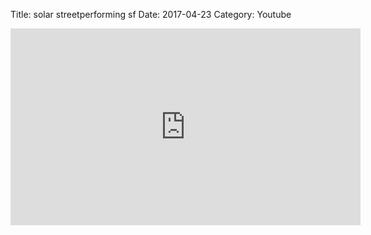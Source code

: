 Title: solar streetperforming sf
Date: 2017-04-23
Category: Youtube

<iframe width="560" height="315" src="https://www.youtube.com/embed/WuCtF6-Mz-Y" title="YouTube video player" frameborder="0" allow="accelerometer; autoplay; clipboard-write; encrypted-media; gyroscope; picture-in-picture" allowfullscreen></iframe>

